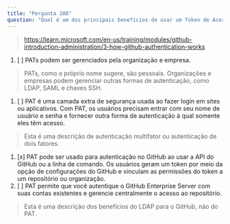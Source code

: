 ```yaml
---
title: "Pergunta 108"
question: "Qual é um dos principais benefícios de usar um Token de Acesso Pessoal (PAT) em vez de um nome de usuário e senha padrão para autenticação no GitHub?"
---
```


> https://learn.microsoft.com/en-us/training/modules/github-introduction-administration/3-how-github-authentication-works
1. [ ] PATs podem ser gerenciados pela organização e empresa.
> PATs, como o próprio nome sugere, são pessoais. Organizações e empresas podem gerenciar outras formas de autenticação, como LDAP, SAML e chaves SSH.
1. [ ] PAT é uma camada extra de segurança usada ao fazer login em sites ou aplicativos. Com PAT, os usuários precisam entrar com seu nome de usuário e senha e fornecer outra forma de autenticação à qual somente eles têm acesso.
> Esta é uma descrição de autenticação multifator ou autenticação de dois fatores.
1. [x] PAT pode ser usado para autenticação no GitHub ao usar a API do GitHub ou a linha de comando. Os usuários geram um token por meio da opção de configurações do GitHub e vinculam as permissões do token a um repositório ou organização. 
1. [ ] PAT permite que você autentique o GitHub Enterprise Server com suas contas existentes e gerencie centralmente o acesso ao repositório.
> Esta é uma descrição dos benefícios do LDAP para o GitHub, não do PAT.
